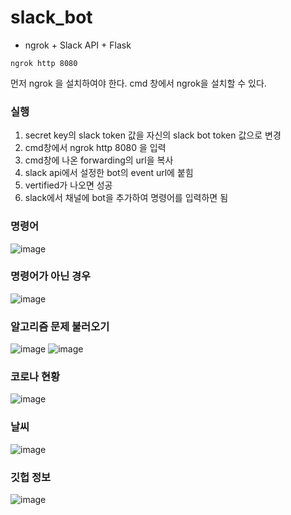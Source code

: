 # slack_bot

* ngrok + Slack API + Flask
```
ngrok http 8080
```
먼저 ngrok 을 설치하여야 한다. cmd 창에서 ngrok을 설치할 수 있다.

### 실행
1. secret key의 slack token 값을 자신의 slack bot token 값으로 변경
2. cmd창에서 ngrok http 8080 을 입력
3. cmd창에 나온 forwarding의 url을 복사
4. slack api에서 설정한 bot의 event url에 붙힘
5. vertified가 나오면 성공
6. slack에서 채널에 bot을 추가하여 명령어를 입력하면 됨

### 명령어 
![image](https://user-images.githubusercontent.com/59276134/102357428-a56d3d00-3ff1-11eb-8963-ee70349046d2.png)

### 명령어가 아닌 경우
![image](https://user-images.githubusercontent.com/59276134/102357887-2d534700-3ff2-11eb-8111-af7542f254c5.png)

### 알고리즘 문제 불러오기
![image](https://user-images.githubusercontent.com/59276134/102357565-cd5ca080-3ff1-11eb-90a6-919907434cfe.png)
![image](https://user-images.githubusercontent.com/59276134/102357979-4c51d900-3ff2-11eb-9f0c-6fa5b45f6a83.png)

### 코로나 현황
![image](https://user-images.githubusercontent.com/59276134/102357683-f11fe680-3ff1-11eb-99d3-0076795915f3.png)

### 날씨
![image](https://user-images.githubusercontent.com/59276134/102357734-0137c600-3ff2-11eb-8240-d9d8d6e5b38d.png)

### 깃헙 정보
![image](https://user-images.githubusercontent.com/59276134/102357802-144a9600-3ff2-11eb-94be-409f100c4344.png)

